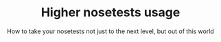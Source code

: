 ---
layout: post
title: Higher nosetests usage
subtitle: How to take your nosetests not just to the next level, but out of this world
published: uncheck
---